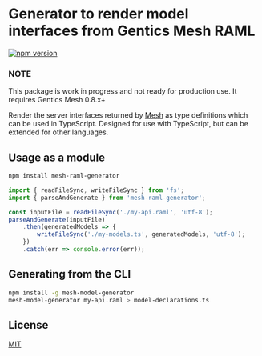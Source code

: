 # Generator to render model interfaces from Gentics Mesh RAML

[![npm version](https://badge.fury.io/js/mesh-model-generator.svg)](https://www.npmjs.com/package/mesh-model-generator)

### NOTE

This package is work in progress and not ready for production use. It requires Gentics Mesh 0.8.x+

Render the server interfaces returned by [Mesh](http://getmesh.io/) as type definitions which can be used in TypeScript.
Designed for use with TypeScript, but can be extended for other languages.


## Usage as a module

```bash
npm install mesh-raml-generator
```

```TypeScript
import { readFileSync, writeFileSync } from 'fs';
import { parseAndGenerate } from 'mesh-raml-generator';

const inputFile = readFileSync('./my-api.raml', 'utf-8');
parseAndGenerate(inputFile)
    .then(generatedModels => {
        writeFileSync('./my-models.ts', generatedModels, 'utf-8');
    })
    .catch(err => console.error(err));
```

## Generating from the CLI

```Bash
npm install -g mesh-model-generator
mesh-model-generator my-api.raml > model-declarations.ts
```

## License

[MIT](LICENSE)
